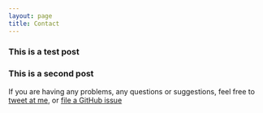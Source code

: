 ```yaml
---
layout: page
title: Contact
---
```


### This is a test post 

### This is a second post 

If you are having any problems, any questions or suggestions, feel free to [tweet at me](https://twitter.com/intent/tweet?text=%40paululele), or [file a GitHub issue](https://github.com/lenpaul/lagrange/issues/new)
